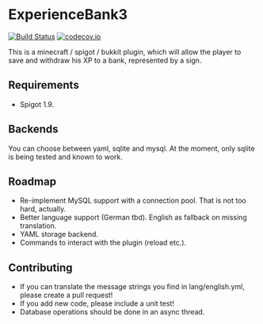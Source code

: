 # ExperienceBank3

[![Build Status](https://travis-ci.org/bmhm/ExperienceBankII.svg?branch=master)](https://travis-ci.org/bmhm/ExperienceBankII) [![codecov.io](https://codecov.io/github/bmhm/ExperienceBankII/coverage.svg?branch=master)](https://codecov.io/github/bmhm/ExperienceBankII?branch=master)

This is a minecraft / spigot / bukkit plugin, which will allow the player to save and
withdraw his XP to a bank, represented by a sign.

## Requirements
* Spigot 1.9.

## Backends
You can choose between yaml, sqlite and mysql. At the moment, only sqlite is being tested and known to work.

## Roadmap
* Re-implement MySQL support with a connection pool. That is not too hard, actually.
* Better language support (German tbd). English as fallback on missing translation.
* YAML storage backend.
* Commands to interact with the plugin (reload etc.).

## Contributing
* If you can translate the message strings you find in lang/english.yml, please create a pull request!
* If you add new code, please include a unit test!
* Database operations should be done in an async thread.

